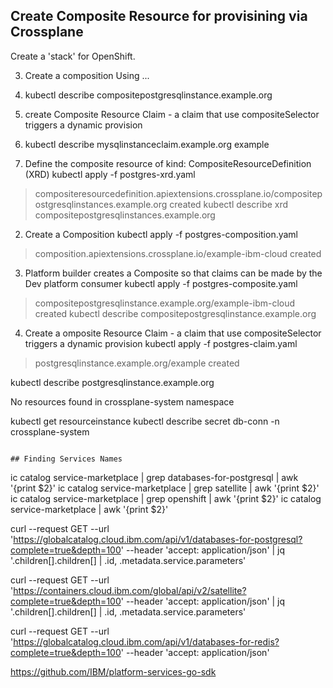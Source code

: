 ## Create Composite Resource for provisining via Crossplane
Create a 'stack' for OpenShift.

3. Create a composition
Using ...
4. kubectl describe compositepostgresqlinstance.example.org
5. create Composite Resource Claim - a claim that use compositeSelector triggers a dynamic provision
6. kubectl describe mysqlinstanceclaim.example.org example


1. Define the composite resource of kind: CompositeResourceDefinition (XRD)
kubectl apply -f postgres-xrd.yaml
> compositeresourcedefinition.apiextensions.crossplane.io/compositepostgresqlinstances.example.org created
kubectl describe xrd compositepostgresqlinstances.example.org

2. Create a Composition
kubectl apply -f postgres-composition.yaml
> composition.apiextensions.crossplane.io/example-ibm-cloud created

3. Platform builder creates a Composite so that claims can be made by the Dev platform consumer
kubectl apply -f postgres-composite.yaml
> compositepostgresqlinstance.example.org/example-ibm-cloud created
kubectl describe compositepostgresqlinstance.example.org

4. Create a omposite Resource Claim - a claim that use compositeSelector triggers a dynamic provision
kubectl apply -f postgres-claim.yaml
> postgresqlinstance.example.org/example created

kubectl describe postgresqlinstance.example.org

No resources found in crossplane-system namespace

kubectl get resourceinstance 
kubectl describe secret db-conn -n crossplane-system

```

## Finding Services Names
```
ic catalog service-marketplace | grep databases-for-postgresql | awk '{print $2}'
ic catalog service-marketplace | grep satellite | awk '{print $2}'
ic catalog service-marketplace | grep openshift | awk '{print $2}'
ic catalog service-marketplace  | awk '{print $2}'

curl --request GET --url 'https://globalcatalog.cloud.ibm.com/api/v1/databases-for-postgresql?complete=true&depth=100' --header 'accept: application/json' | jq '.children[].children[] | .id, .metadata.service.parameters'

curl --request GET --url 'https://containers.cloud.ibm.com/global/api/v2/satellite?complete=true&depth=100' --header 'accept: application/json' | jq '.children[].children[] | .id, .metadata.service.parameters'

curl --request GET --url 'https://globalcatalog.cloud.ibm.com/api/v1/databases-for-redis?complete=true&depth=100' --header 'accept: application/json'

https://github.com/IBM/platform-services-go-sdk